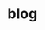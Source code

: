 <!-- generated by markdown-notes-tree -->

# blog

<!-- optional markdown-notes-tree directory description starts here -->

<!-- optional markdown-notes-tree directory description ends here -->


